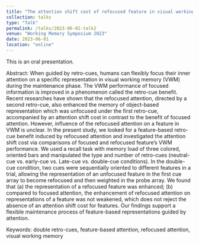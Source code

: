 ```yaml
---
title: "The attention shift cost of refocused feature in visual working memory"
collection: talks
type: "Talk"
permalink: /talks/2023-06-01-talk2
venue: "Working Memory Symposium 2023"
date: 2023-06-01
location: "online"
---
```


This is an oral presentation.

Abstract: When guided by retro-cues, humans can flexibly focus their inner attention on a specific representation in visual working memory (VWM) during the maintenance phase. The VWM performance of focused information is improved in a phenomenon called the retro-cue benefit. Recent researches have shown that the refocused attention, directed by a second retro-cue, also enhanced the memory of object-based representation which was unfocused under the first retro-cue, accompanied by an attention shift cost in contrast to the benefit of focused attention. However, influence of the refocused attention on a feature in VWM is unclear. In the present study, we looked for a feature-based retro-cue benefit induced by refocused attention and investigated the attention shift cost via comparisons of focused and refocused feature’s VWM performance. We used a recall task with memory load of three colored, oriented bars and manipulated the type and number of retro-cues (neutral-cue vs. early-cue vs. Late-cue vs. double-cue conditions). In the double-cue condition, two cues were sequentially oriented to different features in a trial, allowing the representation of an unfocused feature in the first cue array to become refocused and then weighted in the probe array. We found that (a) the representation of a refocused feature was enhanced; (b) compared to focused attention, the enhancement of refocused attention on representations of a feature was not weakened, which does not reject the absence of an attention shift cost for features. Our findings support a flexible maintenance process of feature-based representations guided by attention.

Keywords: double retro-cues, feature-based attention, refocused attention, visual working memory
